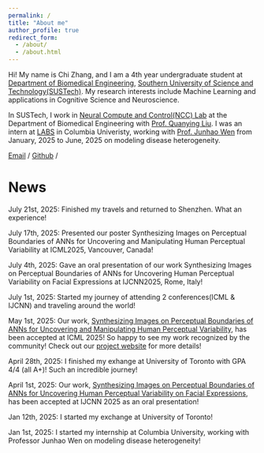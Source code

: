```yaml
---
permalink: /
title: "About me"
author_profile: true
redirect_form:
  - /about/
  - /about.html
---
```


Hi! My name is Chi Zhang, and I am a 4th year undergraduate student at [Department of Biomedical Engineering](https://bme.sustech.edu.cn/), [Southern University of Science and Technology(SUSTech)](https://www.sustech.edu.cn/). My research interests include Machine Learning and applications in Cognitive Science and Neuroscience.

In SUSTech, I work in [Neural Compute and Control(NCC) Lab](https://faculty.sustech.edu.cn/?cat=2&tagid=liuqy&orderby=date&iscss=1&snapid=1&go=2) at the Department of Biomedical Engineering with  [Prof. Quanying Liu](https://scholar.google.ch/citations?user=UpP9hJ8AAAAJ&hl=en). I was an intern at [LABS](https://labs-laboratory.com/) in Columbia Univeristy, working with [Prof. Junhao Wen](https://www.columbiaradiology.org/profile/junhao-hao-wen-phd) from January, 2025 to June, 2025 on modeling disease heterogeneity.

[Email](mailto:12210315@mail.sustech.edu.cn) / [Github](https://github.com/EAterminator) /

# News
July 21st, 2025: Finished my travels and returned to Shenzhen. What an experience!

July 17th, 2025: Presented our poster Synthesizing Images on Perceptual Boundaries of ANNs for Uncovering and Manipulating Human Perceptual Variability at ICML2025, Vancouver, Canada!

July 4th, 2025: Gave an oral presentation of our work Synthesizing Images on Perceptual Boundaries of ANNs for Uncovering Human Perceptual Variability on Facial Expressions at IJCNN2025, Rome, Italy!

July 1st, 2025: Started my journey of attending 2 conferences(ICML & IJCNN) and traveling around the world!

May 1st, 2025: Our work, [Synthesizing Images on Perceptual Boundaries of ANNs for Uncovering and Manipulating Human Perceptual Variability](https://arxiv.org/abs/2505.03641), has been accepted at ICML 2025! So happy to see my work recognized by the community! Check out our [project website](https://eaterminator.github.io/BAM/) for more details!

April 28th, 2025: I finished my exhange at University of Toronto with GPA 4/4 (all A+)! Such an incredible journey!

April 1st, 2025: Our work, [Synthesizing Images on Perceptual Boundaries of ANNs for Uncovering Human Perceptual Variability on Facial Expressions](https://arxiv.org/abs/2507.14549), has been accepted at IJCNN 2025 as an oral presentation!

Jan 12th, 2025: I started my exchange at University of Toronto!

Jan 1st, 2025: I started my internship at Columbia University, working with Professor Junhao Wen on modeling disease heterogeneity!
